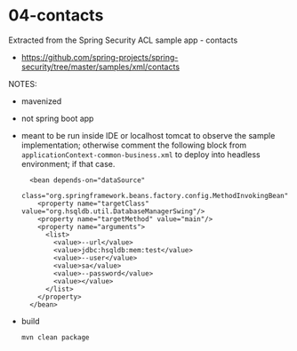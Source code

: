 # 04-contacts

Extracted from the Spring Security ACL sample app - contacts

- https://github.com/spring-projects/spring-security/tree/master/samples/xml/contacts


NOTES:

- mavenized
- not spring boot app
- meant to be run inside IDE or localhost tomcat to observe the sample implementation; otherwise comment the following block from `applicationContext-common-business.xml` to deploy into headless environment; if that case. 

  ```
    <bean depends-on="dataSource"
        class="org.springframework.beans.factory.config.MethodInvokingBean">
      <property name="targetClass" value="org.hsqldb.util.DatabaseManagerSwing"/>
      <property name="targetMethod" value="main"/>
      <property name="arguments">
        <list>
          <value>--url</value>
          <value>jdbc:hsqldb:mem:test</value>
          <value>--user</value>
          <value>sa</value>
          <value>--password</value>
          <value></value>
        </list>
      </property>
    </bean>
  ```

- build

  ```
  mvn clean package
  ```